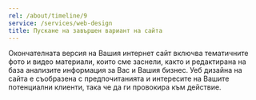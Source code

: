 ```yaml
---
rel: /about/timeline/9
service: /services/web-design
title: Пускане на завършен вариант на сайта
---
```

Окончателната версия на Вашия интернет сайт включва тематичните фото и видео материали, които сме заснели, както и редактирана на база анализите информация за Вас и Вашия бизнес. Уеб дизайна на сайта е съобразена с предпочитанията и интересите на Вашите потенциални клиенти, така че да ги провокира към действие.